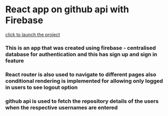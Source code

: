 # React app on github api with Firebase

[click to launch the project](https://githubapi-react.netlify.app/)

### This is an app that was created using **firebase - centralised database** for authentication and this has sign up and sign in feature

### **React router** is also used to navigate to different pages also conditional rendering is implemented for allowing only logged in users to see logout option 

### **github api** is used to fetch the repository details of the users when the respective usernames are entered








